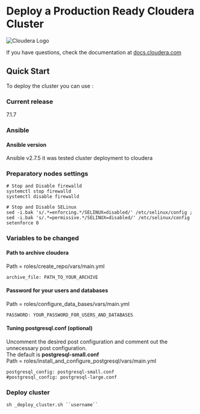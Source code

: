 # Deploy a Production Ready Cloudera Cluster

![Cloudera Logo](https://upload.wikimedia.org/wikipedia/commons/thumb/2/29/Cloudera_logo_darkorange.png/640px-Cloudera_logo_darkorange.png)

If you have questions, check the documentation at [docs.cloudera.com](https://docs.cloudera.com/cdp-private-cloud-base/7.1.7/index.html)

## Quick Start

To deploy the cluster you can use :

### Current release
7.1.7

### Ansible

#### Ansible version

Ansible v2.7.5 it was tested cluster deployment to cloudera

### Preparatory nodes settings

```ShellSession
# Stop and Disable firewalld
systemctl stop firewalld
systemctl disable firewalld

# Stop and Disable SELinux
sed -i.bak 's/.*=enforcing.*/SELINUX=disabled/' /etc/selinux/config ; sed -i.bak 's/.*=permissive.*/SELINUX=disabled/' /etc/selinux/config 
setenforce 0
```

### Variables to be changed

#### Path to archive cloudera
Path = roles/create_repo/vars/main.yml

```
archive_file: PATH_TO_YOUR_ARCHIVE
```

#### Password for your users and databases
Path = roles/configure_data_bases/vars/main.yml

```
PASSWORD: YOUR_PASSWORD_FOR_USERS_AND_DATABASES
```

#### Tuning postgresql.conf (optional)
Uncomment the desired post configuration and comment out the unnecessary post configuration.
<br/>
The default is **postgresql-small.conf**
<br />
Path = roles/install_and_configure_postgresql/vars/main.yml

```
postgresql_config: postgresql-small.conf
#postgresql_config: postgresql-large.conf
```

### Deploy cluster
```ShellSession
sh _deploy_cluster.sh ``username``
```
